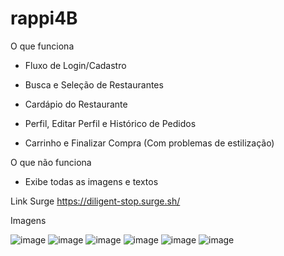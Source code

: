 # rappi4B

O que funciona

- Fluxo de Login/Cadastro

- Busca e Seleção de Restaurantes

- Cardápio do Restaurante 

- Perfil, Editar Perfil e Histórico de Pedidos

- Carrinho e Finalizar Compra (Com problemas de estilização)


O que não funciona

- Exibe todas as imagens e textos

Link Surge
https://diligent-stop.surge.sh/

Imagens

![image](https://user-images.githubusercontent.com/83032703/128066808-6c8f422d-57b3-4b67-b097-4cc6ed893a30.png)
![image](https://user-images.githubusercontent.com/83032703/128066876-6448fb1e-2f97-43fb-9bdc-e34514c6bd9d.png)
![image](https://user-images.githubusercontent.com/83032703/128066947-cbb5d1b4-b9a8-4ce5-8d23-628ae3feff7b.png)
![image](https://user-images.githubusercontent.com/83032703/128066993-e3675aee-0ae0-4f5e-ac73-01b4828f5a5a.png)
![image](https://user-images.githubusercontent.com/83032703/128067063-c08cdded-a96a-4215-b55f-318f46ebe620.png)
![image](https://user-images.githubusercontent.com/83032703/128067162-4ba23b4a-b76e-463e-82d2-0b23e7990b2d.png)

